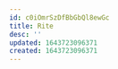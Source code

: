 ```yaml
---
id: c0iOmrSzDfBbGbQl8ewGc
title: Rite
desc: ''
updated: 1643723096371
created: 1643723096371
---
```


